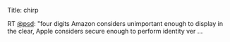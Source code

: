 Title: chirp

RT <a href="http://twitter.com/psd">@psd</a>: "four digits Amazon considers unimportant enough to display in the clear, Apple considers secure enough to perform identity ver ...
